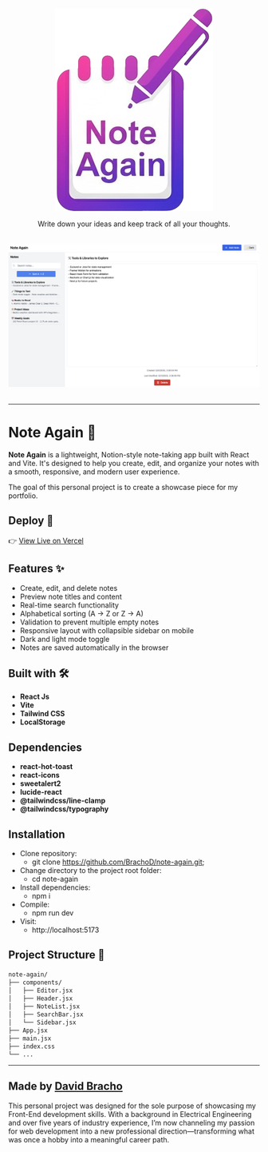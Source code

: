 <div align="center">
  <img src="./src/assets/logo-note-again.png.png" alt="Note Again Logo">

  <p>Write down your ideas and keep track of all your thoughts.</p>

   <br/>

  <img src="./src/assets/screenshot.png" alt="Note Again Screenshot">

  <br/>

  <br/>
</div>

---

# Note Again 📝

**Note Again** is a lightweight, Notion-style note-taking app built with React and Vite. It's designed to help you create, edit, and organize your notes with a smooth, responsive, and modern user experience.

The goal of this personal project is to create a showcase piece for my portfolio.

## Deploy 🚀

👉 [View Live on Vercel](https://note-again-git-main-brachods-projects.vercel.app)

## Features ✨

- Create, edit, and delete notes
- Preview note titles and content
- Real-time search functionality
- Alphabetical sorting (A → Z or Z → A)
- Validation to prevent multiple empty notes
- Responsive layout with collapsible sidebar on mobile
- Dark and light mode toggle
- Notes are saved automatically in the browser

## Built with 🛠️

- **React Js**
- **Vite**
- **Tailwind CSS**
- **LocalStorage**

## Dependencies

- **react-hot-toast**
- **react-icons**
- **sweetalert2**
- **lucide-react**
- **@tailwindcss/line-clamp**
- **@tailwindcss/typography**

## Installation

- Clone repository:
  - git clone https://github.com/BrachoD/note-again.git;
- Change directory to the project root folder:
  - cd note-again
- Install dependencies:
  - npm i
- Compile:
  - npm run dev
- Visit:
  - http://localhost:5173

## Project Structure 📁

```
note-again/
├── components/
│   ├── Editor.jsx
│   ├── Header.jsx
│   ├── NoteList.jsx
│   ├── SearchBar.jsx
│   └── Sidebar.jsx
├── App.jsx
├── main.jsx
├── index.css
└── ...
```

---

## Made by [David Bracho](https://github.com/BrachoD)

This personal project was designed for the sole purpose of showcasing my Front-End development skills.
With a background in Electrical Engineering and over five years of industry experience, I’m now channeling my passion for web development into a new professional direction—transforming what was once a hobby into a meaningful career path.
